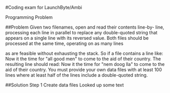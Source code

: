 #Coding exam for LaunchByte/Ambi

Programming Problem

##Problem
Given two filenames, open and read their contents line-by- line, processing each
line in parallel to replace any double-quoted string that appears on a single
line with its reversed value.
Both files should be processed at the same time, operating on as many lines

as are feasible without exhausting the stack.
So if a file contains a line like:
Now it the time for &quot;all good men&quot; to come to the aid of their country.
The resulting line should read:
Now it the time for &quot;nem doog lla&quot; to come to the aid of their country.
You must provide your own data files with at least 100 lines where at least half
of the lines include a double-quoted string.

##Solution
Step 1 Create data files
Looked up some text



